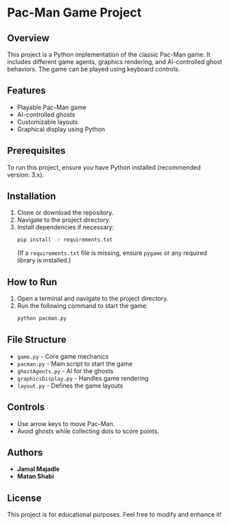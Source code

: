# Pac-Man Game Project

## Overview
This project is a Python implementation of the classic Pac-Man game. It includes different game agents, graphics rendering, and AI-controlled ghost behaviors. The game can be played using keyboard controls.

## Features
- Playable Pac-Man game
- AI-controlled ghosts
- Customizable layouts
- Graphical display using Python

## Prerequisites
To run this project, ensure you have Python installed (recommended version: 3.x).

## Installation
1. Clone or download the repository.
2. Navigate to the project directory.
3. Install dependencies if necessary:
   ```bash
   pip install -r requirements.txt
   ```
   (If a `requirements.txt` file is missing, ensure `pygame` or any required library is installed.)

## How to Run
1. Open a terminal and navigate to the project directory.
2. Run the following command to start the game:
   ```bash
   python pacman.py
   ```

## File Structure
- `game.py` - Core game mechanics
- `pacman.py` - Main script to start the game
- `ghostAgents.py` - AI for the ghosts
- `graphicsDisplay.py` - Handles game rendering
- `layout.py` - Defines the game layouts

## Controls
- Use arrow keys to move Pac-Man.
- Avoid ghosts while collecting dots to score points.

## Authors
- **Jamal Majadle**
- **Matan Shabi**

## License
This project is for educational purposes. Feel free to modify and enhance it!

